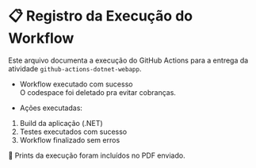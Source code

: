 # 📋 Registro da Execução do Workflow

Este arquivo documenta a execução do GitHub Actions para a entrega da atividade `github-actions-dotnet-webapp`.

* Workflow executado com sucesso  
O codespace foi deletado pra evitar cobranças.


 * Ações executadas:
1. Build da aplicação (.NET)
2. Testes executados com sucesso
3. Workflow finalizado sem erros

📸 Prints da execução foram incluídos no PDF enviado.
